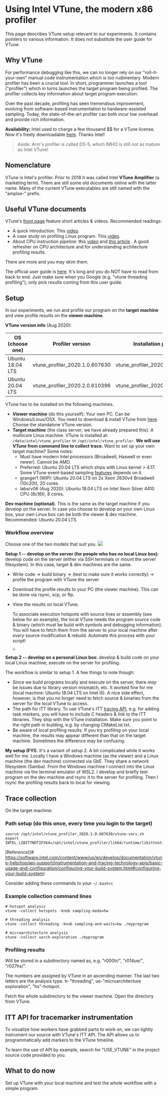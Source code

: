 # Using Intel VTune, the modern x86 profiler

This page describes VTune setup relevant to our experiments. It contains pointers to various information. It does not substitute the user guide for VTune. 

## Why VTune

For performance debugging like this, we can no longer rely on our "roll-it-your-own" manual code instrumentation which is too rudimentary. Modern profiler has been a crucial tool. In short, programmer launches a tool ("profiler") which in turns launches the target program being profiled. The profiler collects key information about target program execution. 

Over the past decade, profiling has seen tremendous improvement, evolving from software-based instrumentation to hardware-assisted sampling. Today, the state-of-the-art profiler can both incur low overhead and provide rich information. 

**Availability:** Intel used to charge a few thousand $$ for a VTune license. Now it's freely downloadable [here](https://software.intel.com/content/www/us/en/develop/tools/vtune-profiler/choose-download.html#standalone). Thanks Intel!

> Aside: Arm's profiler is called DS-5, which IMHO is still not as mature as Intel VTune!

## Nomenclature

VTune is Intel's profiler. Prior to 2018 it was called Intel **VTune Amplifier** (a marketing term). There are still some old documents online with the latter name. Many of the current VTune executables are still named with the "amplxe-" prefix. 

## Useful VTune documents

VTune's [front page](https://software.intel.com/content/www/us/en/develop/tools/vtune-profiler/get-started.html) feature short articles & videos. Recommended readings: 

* A quick introduction. This [video](https://software.intel.com/content/www/us/en/develop/videos/introduction-to-intel-vtune-amplifier.html). 
* A case study on profiling Linux program. This [video](https://software.intel.com/content/www/us/en/develop/videos/finding-application-hotspots-on-a-linux-system-with-intel-vtune-amplifier-xe.html). 
* About CPU instruction pipeline: this [video](https://techdecoded.intel.io/quickhits/what-you-need-to-know-about-the-instruction-pipeline/?elq_cid=3074796&erpm_id=5831526#gs.9eq2sk) and [this article](https://techdecoded.intel.io/resources/understanding-the-instruction-pipeline/?-1882156948.1541449095&erpm_id=3147218&elq_cid=3074796&erpm_id=5831526#gs.9ee57j) . A good refresher on CPU architecture and for understanding architecture profiling results. 

There are more and you may skim them.

The official user guide is [here](https://software.intel.com/content/www/us/en/develop/documentation/vtune-help/top.html). It's long and you do NOT have to read from back to end. Just make sure when you Google (e.g. "vtune threading profiling"), only pick results coming from this user guide. 

## Setup
In our experiments, we run and profile our program on the **target** **machine** and view profile results on the **viewer machine**. 

**VTune version info** (Aug 2020): 

| OS (choose one)  | Profiler version               | Installation package               |
| ---------------- | ------------------------------ | ---------------------------------- |
| Ubuntu 18.04 LTS | vtune_profiler_2020.1.0.607630 | vtune_profiler_2020_update1.tar.gz |
| Ubuntu 20.04 LTS | vtune_profiler_2020.2.0.610396 | vtune_profiler_2020_update2.tar.gz |

VTune has to be installed on the following machines. 

* **Viewer machine** (do this yourself): Your own PC. Can be Windows/Linux/OSX. You need to download & install VTune from [here](https://software.intel.com/content/www/us/en/develop/tools/vtune-profiler/choose-download.html#standalone). Choose the standalone VTune version. 
* **Target machine** (the class server; we have already prepared this): A multicore Linux machine. VTune is installed at: `/data/intel/vtune_profiler` or `/opt/intel/vtune_profiler`. **We will use VTune from command line to collect trace.** 
  Want to set up your own target machine? Some notes: 
  * Must have modern Intel processors (Broadwell, Haswell or even newer). Cannot be AMD. 
  * Preferred: Ubuntu 20.04 LTS which ships with Linux kernel > 4.17. Some VTune event-based sampling [features](https://software.intel.com/content/www/us/en/develop/documentation/vtune-help/top/analyze-performance/parallelism-analysis-group/threading-analysis.html) depends on it. 
  * granger1 (WIP): Ubuntu 20.04 LTS on 2x Xeon 2630v4 Broadwell (10c20t), 20 cores.
  * labsrv06 (Aug 2020): Ubuntu 18.04 LTS on Intel Xeon Silver 4410 CPU (8c16t), 8 cores. 

**Dev machine (optional)**. This is the same as the target machine if you develop on the server. In case you choose to develop on your own Linux box, your own Linux box can be both the viewer & dev machine. Recommended: Ubuntu 20.04 LTS. 

### Workflow overview

Choose one of the two models that suit you. 
![](figures/workflow.png)

**Setup 1 -- develop on the server (for people who has no local Linux box)**: develop code on the server (either via SSH terminals or mount the server filesystem). In this case, target & dev machines are the same. 

* Write code -> build binary -> (test to make sure it works correctly) -> profile the program with VTune the server 

* Download the profile results to your PC (the viewer machine). This can be done via rsync, scp, or ftp. 

* View the results on local VTune. 

  To associate execution hotspots with source lines or assembly (see below for an example), the local VTune needs the program source code & binary (which must be build with symbols and debugging information). You will have to fetch them from the server to your local machine after *every* source modification & rebuild. Automate this process with your script! 

  <img src="figures/steal-ue.png" style="zoom: 50%;" />

**Setup 2 -- develop on a personal Linux box:**  develop & build code on your local Linux machine; execute on the server for profiling. 

The workflow is similar to setup 1. A few things to note though: 

* Since we build programs locally and execute on the server, there *may* be issues due to library version mismatch, etc. It worked fine for me (local machine: Ubuntu 18.04 LTS on Intel i5). A nice side effect, however, is that you no longer need to fetch source & binaries from the server for the local VTune to access. 
* The path for ITT library. To use VTune's ITT [tracing API](https://software.intel.com/content/www/us/en/develop/documentation/vtune-help/top/api-support/instrumentation-and-tracing-technology-apis.html), e.g. for adding task markers, you will have to include C headers & link to the ITT libraries. They ship with the VTune installation. Make sure you point to the right path in building, e.g. by changing CMakeList.txt. 
* Be aware of local profiling results. If you try profiling on your local machine, the results may appear different than that on the target machine. Sometimes the difference may be confusing. 

**My setup (FYI).** It's a variant of setup 2. A bit complicated while it works well for me. Locally I have a Windows machine (as the viewer) and a Linux machine (the dev machine) connected via GbE. They share a network filesystem (Samba). From the Windows machine I connect into the Linux machine via the terminal emulator of WSL2. I develop and briefly test program on the dev machine and rsync it to the server for profiling. Then I rsync the profiling results back to local for viewing. 

## Trace collection

On the target machine: 

### Path setup (do this once, every time you login to the target)

```
source /opt/intel/vtune_profiler_2020.1.0.607630/vtune-vars.sh
export INTEL_LIBITTNOTIFY64=/opt/intel/vtune_profiler/lib64/runtime/libittnotify_collector.so
```

[Reference](# https://software.intel.com/content/www/us/en/develop/documentation/vtune-help/top/api-support/instrumentation-and-tracing-technology-apis/basic-usage-and-configuration/configuring-your-build-system.html#configuring-your-build-system) 

Consider adding these commands to your `~/.bashrc`

### Example collection command lines

```
# hotspot analysis
vtune -collect hotspots -knob sampling-mode=hw

# threading analysis
vtune -collect threading -knob sampling-and-waits=hw ./myprogram

# microarchitecture analysis
vtune -collect uarch-exploration ./myprogram
```

### Profiling results

Will be stored in a subdirectory named as, e.g. "r000tr/", "r014ue/", "r027hs/". 

The numbers are assigned by VTune in an ascending manner. The last two letters are the analysis type. tr-"threading", ue-"microarchitecture exploration", "hs"-hotspot. 

Fetch the whole subdirectory to the viewer machine. Open the directory from VTune. 

## ITT API for tracemarker instrumentation

<!---- TODO--->

To visualize how workers have grabbed parts to work on, we can lightly instrument our source with VTune's ITT API. The API allows us to programmatically add markers to the VTune timeline. 

To learn the use of API by example, search for "USE_VTUNE" in the project source code provided to you.

## What to do now

Set up VTune with your local machine and test the whole workflow with a simple program. 


